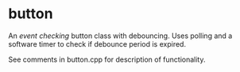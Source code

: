 # button

An *event checking* button class with debouncing. Uses polling and a software timer to check if debounce period is expired.

See comments in button.cpp for description of functionality.